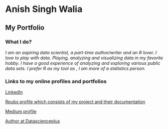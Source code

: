 <h1>Anish Singh Walia</h1>

<h2>My Portfolio</h2>
 
 <h3>What I do?</h3>
 
 <i>I am an aspiring data scientist, a part-time author/writer and an R lover.
 I love to play with data. Playing, analyzing and visualizing data in my favorite hobby. I have a good experience of analyzing and exploring various public data sets.  I prefer R as my tool as , I am more of a statistics person.</i>
 
 
 <h3>Links to my online profiles and portfolios</h3>
 
<a href="https://www.linkedin.com/in/anish-singh-walia-924529103/" target="_blank" style="font-color:black;font-weight:none">LinkedIn</a>

<a href="http://rpubs.com/anish20" target="_blank" style="font-color:black;font-weight:none">Rpubs profile which consists of my project and their documentation</a>

<a href="https://medium.com/@anishsingh20" target="_blank" style="font-color:black;font-weight:none">Medium profile</a>

<a href="https://datascienceplus.com/author/anish-singh-walia/" target="_blank" style="font-color:black;font-weight:none">Author at Datascienceplus</a>








